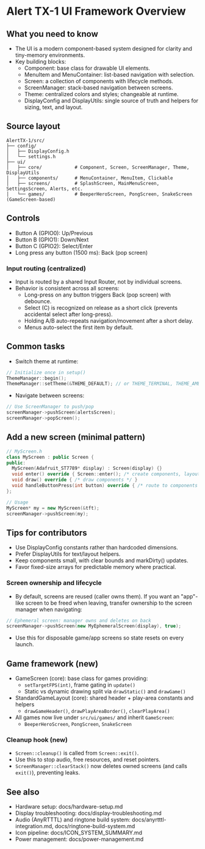 # Alert TX-1 UI Framework Overview

## What you need to know

- The UI is a modern component-based system designed for clarity and tiny-memory environments.
- Key building blocks:
  - Component: base class for drawable UI elements.
  - MenuItem and MenuContainer: list-based navigation with selection.
  - Screen: a collection of components with lifecycle methods.
  - ScreenManager: stack-based navigation between screens.
  - Theme: centralized colors and styles; changeable at runtime.
  - DisplayConfig and DisplayUtils: single source of truth and helpers for sizing, text, and layout.

## Source layout

```
AlertTX-1/src/
├── config/
│   ├── DisplayConfig.h
│   └── settings.h
├── ui/
│   ├── core/            # Component, Screen, ScreenManager, Theme, DisplayUtils
│   ├── components/      # MenuContainer, MenuItem, Clickable
│   ├── screens/         # SplashScreen, MainMenuScreen, SettingsScreen, Alerts, etc.
│   └── games/           # BeeperHeroScreen, PongScreen, SnakeScreen (GameScreen-based)
```

## Controls

- Button A (GPIO0): Up/Previous
- Button B (GPIO1): Down/Next
- Button C (GPIO2): Select/Enter
- Long press any button (1500 ms): Back (pop screen)

### Input routing (centralized)

- Input is routed by a shared Input Router, not by individual screens.
- Behavior is consistent across all screens:
  - Long-press on any button triggers Back (pop screen) with debounce.
  - Select (C) is recognized on release as a short click (prevents accidental select after long-press).
  - Holding A/B auto-repeats navigation/movement after a short delay.
  - Menus auto-select the first item by default.

## Common tasks

- Switch theme at runtime:
```cpp
// Initialize once in setup()
ThemeManager::begin();
ThemeManager::setTheme(&THEME_DEFAULT); // or THEME_TERMINAL, THEME_AMBER, THEME_HIGH_CONTRAST
```

- Navigate between screens:
```cpp
// Use ScreenManager to push/pop
screenManager->pushScreen(alertsScreen);
screenManager->popScreen();
```

## Add a new screen (minimal pattern)

```cpp
// MyScreen.h
class MyScreen : public Screen {
public:
  MyScreen(Adafruit_ST7789* display) : Screen(display) {}
  void enter() override { Screen::enter(); /* create components, layout */ }
  void draw() override { /* draw components */ }
  void handleButtonPress(int button) override { /* route to components */ }
};
```

```cpp
// Usage
MyScreen* my = new MyScreen(&tft);
screenManager->pushScreen(my);
```

## Tips for contributors

- Use DisplayConfig constants rather than hardcoded dimensions.
- Prefer DisplayUtils for text/layout helpers.
- Keep components small, with clear bounds and markDirty() updates.
- Favor fixed-size arrays for predictable memory where practical.

### Screen ownership and lifecycle

- By default, screens are reused (caller owns them). If you want an "app"-like screen to be freed when leaving, transfer ownership to the screen manager when navigating:

```cpp
// Ephemeral screen: manager owns and deletes on back
screenManager->pushScreen(new MyEphemeralScreen(display), true);
```

- Use this for disposable game/app screens so state resets on every launch.

## Game framework (new)

- GameScreen (core): base class for games providing:
  - `setTargetFPS(int)`, frame gating in `update()`
  - Static vs dynamic drawing split via `drawStatic()` and `drawGame()`
- StandardGameLayout (core): shared header + play-area constants and helpers
  - `drawGameHeader()`, `drawPlayAreaBorder()`, `clearPlayArea()`
- All games now live under `src/ui/games/` and inherit `GameScreen`:
  - `BeeperHeroScreen`, `PongScreen`, `SnakeScreen`

### Cleanup hook (new)

- `Screen::cleanup()` is called from `Screen::exit()`.
- Use this to stop audio, free resources, and reset pointers.
- `ScreenManager::clearStack()` now deletes owned screens (and calls `exit()`), preventing leaks.

## See also

- Hardware setup: docs/hardware-setup.md
- Display troubleshooting: docs/display-troubleshooting.md
- Audio (AnyRTTTL) and ringtone build system: docs/anyrtttl-integration.md, docs/ringtone-build-system.md
- Icon pipeline: docs/ICON_SYSTEM_SUMMARY.md
- Power management: docs/power-management.md

